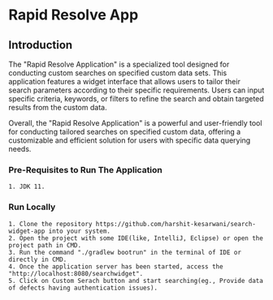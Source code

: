 # Rapid Resolve App

## Introduction
<p>The "Rapid Resolve Application" is a specialized tool designed for conducting custom searches on specified custom data sets. This application features a widget interface that allows users to tailor their search parameters according to their specific requirements. Users can input specific criteria, keywords, or filters to refine the search and obtain targeted results from the custom data.</p>
<p>Overall, the "Rapid Resolve Application" is a powerful and user-friendly tool for conducting tailored searches on specified custom data, offering a customizable and efficient solution for users with specific data querying needs.</p>

### Pre-Requisites to Run The Application
    1. JDK 11.

### Run Locally
    1. Clone the repository https://github.com/harshit-kesarwani/search-widget-app into your system.
    2. Open the project with some IDE(like, IntelliJ, Eclipse) or open the project path in CMD.
    3. Run the command "./gradlew bootrun" in the terminal of IDE or directly in CMD.
    4. Once the application server has been started, access the "http://localhost:8080/searchwidget".
    5. Click on Custom Serach button and start searching(eg., Provide data of defects having authentication issues). 